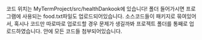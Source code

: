 코드 위치는 MyTermProject/src/healthDankook에 있습니다! 폴더 들어가시면 프로그램에 사용되는 food.txt파일도 업로드되어있습니다.
소스코드들이 패키지로 묶여있어서, 혹시나 코드만 따로따로 업로드할 경우 문제가 생길까봐 프로젝트 폴더를 통째로 업로드하였습니다. 안에 모든 코드들 첨부되어있습니다.
